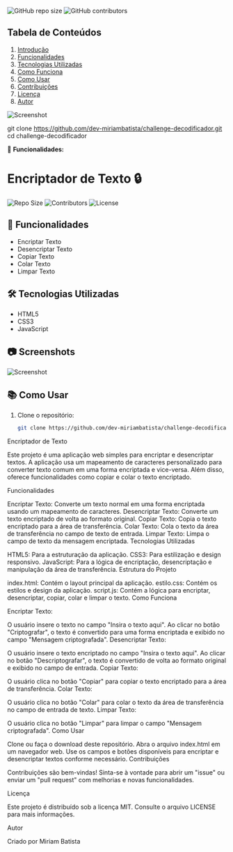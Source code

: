 ![GitHub repo size](https://img.shields.io/github/repo-size/dev-miriambatista/challenge-decodificador)
![GitHub contributors](https://img.shields.io/github/contributors/dev-miriambatista/challenge-decodificador)

## Tabela de Conteúdos
1. [Introdução](#introdução)
2. [Funcionalidades](#funcionalidades)
3. [Tecnologias Utilizadas](#tecnologias-utilizadas)
4. [Como Funciona](#como-funciona)
5. [Como Usar](#como-usar)
6. [Contribuições](#contribuições)
7. [Licença](#licença)
8. [Autor](#autor)

![Screenshot](screenshot.png)

git clone https://github.com/dev-miriambatista/challenge-decodificador.git
cd challenge-decodificador

🚀 **Funcionalidades:**

# Encriptador de Texto 🔒

![Repo Size](https://img.shields.io/github/repo-size/dev-miriambatista/challenge-decodificador)
![Contributors](https://img.shields.io/github/contributors/dev-miriambatista/challenge-decodificador)
![License](https://img.shields.io/github/license/dev-miriambatista/challenge-decodificador)

## 🚀 Funcionalidades

- Encriptar Texto
- Desencriptar Texto
- Copiar Texto
- Colar Texto
- Limpar Texto

## 🛠️ Tecnologias Utilizadas

- HTML5
- CSS3
- JavaScript

## 📷 Screenshots

![Screenshot](screenshot.png)

## 📚 Como Usar

1. Clone o repositório:
   ```bash
   git clone https://github.com/dev-miriambatista/challenge-decodificador.git


Encriptador de Texto

Este projeto é uma aplicação web simples para encriptar e desencriptar textos. A aplicação usa um mapeamento de caracteres personalizado para converter texto comum em uma forma encriptada e vice-versa. 
Além disso, oferece funcionalidades como copiar e colar o texto encriptado.

Funcionalidades

Encriptar Texto: Converte um texto normal em uma forma encriptada usando um mapeamento de caracteres.
Desencriptar Texto: Converte um texto encriptado de volta ao formato original.
Copiar Texto: Copia o texto encriptado para a área de transferência.
Colar Texto: Cola o texto da área de transferência no campo de texto de entrada.
Limpar Texto: Limpa o campo de texto da mensagem encriptada.
Tecnologias Utilizadas

HTML5: Para a estruturação da aplicação.
CSS3: Para estilização e design responsivo.
JavaScript: Para a lógica de encriptação, desencriptação e manipulação da área de transferência.
Estrutura do Projeto

index.html: Contém o layout principal da aplicação.
estilo.css: Contém os estilos e design da aplicação.
script.js: Contém a lógica para encriptar, desencriptar, copiar, colar e limpar o texto.
Como Funciona

Encriptar Texto:

O usuário insere o texto no campo "Insira o texto aqui".
Ao clicar no botão "Criptografar", o texto é convertido para uma forma encriptada e exibido no campo "Mensagem criptografada".
Desencriptar Texto:

O usuário insere o texto encriptado no campo "Insira o texto aqui".
Ao clicar no botão "Descriptografar", o texto é convertido de volta ao formato original e exibido no campo de entrada.
Copiar Texto:

O usuário clica no botão "Copiar" para copiar o texto encriptado para a área de transferência.
Colar Texto:

O usuário clica no botão "Colar" para colar o texto da área de transferência no campo de entrada de texto.
Limpar Texto:

O usuário clica no botão "Limpar" para limpar o campo "Mensagem criptografada".
Como Usar

Clone ou faça o download deste repositório.
Abra o arquivo index.html em um navegador web.
Use os campos e botões disponíveis para encriptar e desencriptar textos conforme necessário.
Contribuições

Contribuições são bem-vindas! Sinta-se à vontade para abrir um "issue" ou enviar um "pull request" com melhorias e novas funcionalidades.

Licença

Este projeto é distribuído sob a licença MIT. Consulte o arquivo LICENSE para mais informações.

Autor

Criado por Miriam Batista
